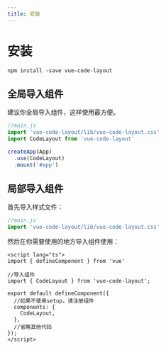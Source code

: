 ```yaml
---
title: 安装
---
```


# 安装

```shell
npm install -save vue-code-layout
```

## 全局导入组件

建议你全局导入组件，这样使用最方便。

```js
//main.js
import 'vue-code-layout/lib/vue-code-layout.css'
import CodeLayout from 'vue-code-layout'

createApp(App)
  .use(CodeLayout)
  .mount('#app')  
```

## 局部导入组件

首先导入样式文件：

```js
//main.js
import 'vue-code-layout/lib/vue-code-layout.css'
```

然后在你需要使用的地方导入组件使用：

```vue
<script lang="ts">
import { defineComponent } from 'vue'

//导入组件
import { CodeLayout } from 'vue-code-layout';

export default defineComponent({
  //如果不使用setup，请注册组件
  components: {
    CodeLayout,
  },
  //省略其他代码
});
</script>
```
